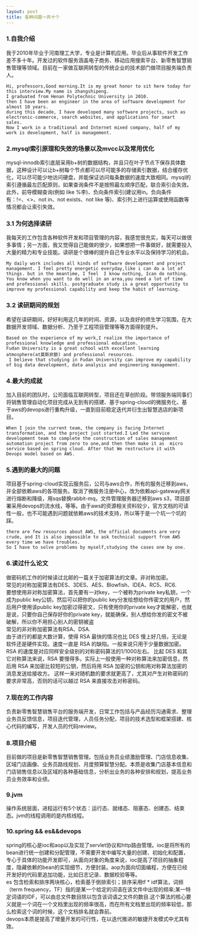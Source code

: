 ```yaml
---
layout: post
title: 各种问题一共十个
---
```



### 1.自我介绍
我于2010年毕业于河南理工大学，专业是计算机应用。毕业后从事软件开发工作差不多十年。开发过的软件服务涵盖电子商务、移动应用搜索平台、新零售智慧销售管理等领域。目前在一家做互联网转型的传统企业的技术部门做项目服务端负责人。<br>
```
Hi, professors,Good morning.It is my great honor to sit here today for this interview.My name is zhangshipeng. 
I graduated from Henan Polytechnic University in 2010.
then I have been an engineer in the area of software development for almost 10 years.
during this decade, I have developed many software projects, such as electronic-commerce, search websites, and applications for smart sales. 
Now I work in a traditional and Internet mixed company, half of my work is development, half is management.

```
### 2.mysql索引原理和失效的场景以及mvcc以及常用优化
mysql-innodb索引底层采用b+树的数据结构，并且只在叶子节点下保存具体数据，这种设计可以让b+树每个节点都可以尽可能多的存储索引数据，结合缓存优化，可以尽可能少地访问硬盘，并能保证访问每条数据的速度大致相同。mysql的索引遵循最左匹配原则，如果查询条件不是按照最左顺序匹配，联合索引会失效。此外，前导模糊查询(例如 like %李)、负向条件索引(建议用in。负向条件有：!=、<>、not in、not exists、not like 等)、索引列上进行运算或使用函数等情况都会让索引失效。<br>


### 3.1 为何选择读研
我每天的工作包含各种软件开发和项目管理的内容，我感觉很充实，每天可以做很多事情；另一方面，我又觉得自己能做的很少，如果想把一件事做好，就需要投入大量的精力和专业技能。读研是个很棒的提升自己专业水平以及保持学习的机会。
```
My daily work includes all kinds of software development and project management. I feel pretty energetic everyday,like i can do a lot of things. but in the meantime, I feel  I know nothing, Ican do nothing. You know when you want to do well in an area,you need a lot of time and professional skills. postgraduate study is a great opportunity to improve my professional capability and keep the habit of learning.

```


### 3.2 读研期间的规划
希望在读研期间，好好利用这几年的时间、资源，以及良好的师生学习氛围，在大数据开发领域、数据分析、乃至于工程项目管理等等方面得到提升。

```
Based on the experience of my work,I realize the importance of professional knowledge and professional education.
Fudan University is a great school with excellent learning atmosphere(at莫斯非额) and professional resources.
 I believe that studying in Fudan University can improve my capability of big data development, data analysis and engineering management.

```
### 4.最大的成就
加入目前的团队时，公司面临互联网转型，项目还在草创阶段。带领服务端同事们将销售管理自动化项目完成从无到有的搭建、基于spring-cloud的微服务化、基于aws的devops进行重构升级，一直到目前稳定迭代并衍生出智慧选店的新项目。

```
When I join the current team, the company is facing Internet transformation, and the project just started.I Led the service development team to complete the construction of sales management automation project from zero to one,and then then make it as  micro service based on spring cloud. After that We restructure it with Devops model based on AWS.
```

### 5.遇到的最大的问题
项目基于spring-cloud实现云服务后，公司与aws合作，所有的服务迁移到aws，并全部依赖aws的各项服务。取消了微服务注册中心，改为依赖api-gateway网关进行熔断和降级，用sqs替换rabbit-mq，文件管理服务器迁移到aws s3，项目部署采用devops的流水线，等等。由于aws的资源相关资料较少，官方文档的可读性一般，也不可能遇到问题就依赖aws的技术支持，所以等于是一个坑一个坑的踩。

```
there are few resources about AWS, the official documents are very crude, and It is also impossible to ask technical support from AWS every time we have troubles.
So I have to solve problems by myself,studying the cases one by one.
```

### 6.读过什么论文
 做密码机工作的时候读过北邮的一篇关于加密算法的文章。非对称加密。<br>
 常见的对称加密算法有DES、3DES、AES、Blowfish、IDEA、RC5、RC6.<br>
 要想使用非对称加密算法，首先要有一对key，一个被称为private key私钥，一个成为public key公钥，然后可以把你的public key分发给想给你传密文的用户，然后用户使用该public key加密过得密文，只有使用你的private key才能解密，也就是说，只要你自己保存好你的private key，就能确保，别人想给你发的密文不被破解，所以你不用担心别人的密钥被盗<br>
 常见的非对称加密算法有RSA、DSA.<br>
 由于进行的都是大数计算，使得 RSA 最快的情况也比 DES 慢上好几倍，无论是软件还是硬件实现。速度一直是 RSA 的缺陷。一般来说只用于少量数据加密。RSA 的速度是对应同样安全级别的对称密码算法的1/1000左右。
 比起 DES 和其它对称算法来说，RSA 要慢得多。实际上一般使用一种对称算法来加密信息，然后用 RSA 来加密比较短的公钥，然后将用 RSA 加密的公钥和用对称算法加密的消息发送给接收方。
 这样一来对随机数的要求就更高了，尤其对产生对称密码的要求非常高，否则的话可以越过 RSA 来直接攻击对称密码。

 
### 7.现在的工作内容
负责新零售智慧销售平台的服务端开发，日常工作包括与产品经历沟通需求、整理业务员反馈信息，项目迭代管理，人员任务分配，项目的技术选型和框架搭建、核心代码的编写，开发人员的代码review。
### 8.项目介绍
目前做的项目是新零售智慧销售管理。包括业务员业绩激励管理、门店信息收集、区域门店画像、业务员路线规划、月度预算智慧分配。本质是收集门店基本信息和门店销售信息以及区域的各种基础信息，分析出业务的各种安排和规划，提高业务员业务效率和业绩。
### 9.jvm
操作系统层面，进程运行有5个状态：运行态、就绪态、阻塞态、创建态、结束态。jvm的线程调用的是内核线程。
### 10.spring && es&&devops
spring的核心是ioc和aop以及实现了servlet协议和http路由管理。ioc是将所有的bean进行统一创建和分配管理，不需要开发中编写大量的创建、初始化和配置，专心于具体的功能开发即可，从面向对象的角度来说，ioc提高了项目的抽象程度，隐藏依赖的bean的实现细节，方便封装。aop为面向切面编程，方便在已经开发好的代码里追加功能，比如日志记录、数据校验等等。<br>
es 包含检索和排序两块核心，检索基于倒排索引；排序采用tf * idf算法，词频（term frequency，TF）指的是某一个给定的词语在该文件中出现的频率;某一特定词语的IDF，可以由总文件数目除以包含该词语之文件的数目.这个算法的核心要义就是一个词在一个文档里出现的频率很高，而在所有文档里出现的频率较低，那么检索这个词的时候，这个文档排名就会靠前。<br>
devops本质是提高了增量开发的可行性，在以迭代推进的敏捷开发模式中尤其有效。


